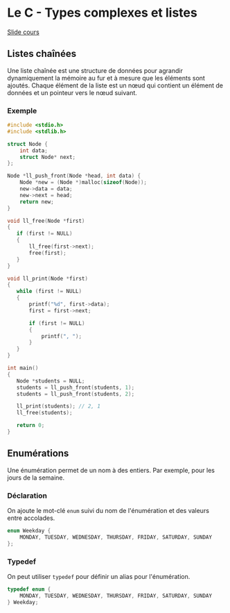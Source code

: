 # Le C - Types complexes et listes

[Slide cours](https://docs.google.com/presentation/d/1frI7wmmifVi27A1EK5kEKkzD6oKGGDyefnyFORDpndQ/edit)

## Listes chaînées

Une liste chaînée est une structure de données pour agrandir dynamiquement la mémoire au fur et à mesure que les éléments sont ajoutés. Chaque élément de la liste est un nœud qui contient un élément de données et un pointeur vers le nœud suivant.

### Exemple

```c
#include <stdio.h>
#include <stdlib.h>

struct Node {
    int data;
    struct Node* next;
};

Node *ll_push_front(Node *head, int data) {
    Node *new = (Node *)malloc(sizeof(Node));
    new->data = data;
    new->next = head;
    return new;
}

void ll_free(Node *first)
{
   if (first != NULL)
   {
       ll_free(first->next);
       free(first);
   }
}

void ll_print(Node *first)
{
   while (first != NULL)
   {
       printf("%d", first->data);
       first = first->next;

       if (first != NULL)
       {
           printf(", ");
       }
   }
}

int main()
{
   Node *students = NULL;
   students = ll_push_front(students, 1);
   students = ll_push_front(students, 2);

   ll_print(students); // 2, 1
   ll_free(students);

   return 0;
}
```

## Enumérations

Une énumération permet de un nom à des entiers. Par exemple, pour les jours de la semaine.

### Déclaration

On ajoute le mot-clé `enum` suivi du nom de l'énumération et des valeurs entre accolades.

```c
enum Weekday {
    MONDAY, TUESDAY, WEDNESDAY, THURSDAY, FRIDAY, SATURDAY, SUNDAY
};
```

### Typedef

On peut utiliser `typedef` pour définir un alias pour l'énumération.

```c
typedef enum {
    MONDAY, TUESDAY, WEDNESDAY, THURSDAY, FRIDAY, SATURDAY, SUNDAY
} Weekday;
```
